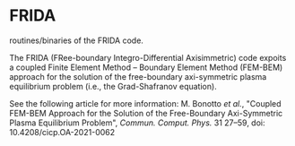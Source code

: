 # FRIDA
routines/binaries of the FRIDA code.

The FRIDA (FRee-boundary Integro-Differential Axisimmetric) code expoits a coupled Finite Element Method – Boundary Element Method (FEM-BEM) approach for the solution of the free-boundary axi-symmetric plasma equilibrium problem (i.e., the Grad-Shafranov equation).

See the following article for more information:
M. Bonotto _et al._, "Coupled FEM-BEM Approach for the Solution of the Free-Boundary Axi-Symmetric Plasma Equilibrium Problem", _Commun. Comput. Phys._ 31 27–59, doi: 10.4208/cicp.OA-2021-0062
